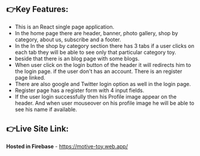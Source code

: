 ## 👉Key Features:

* This is an React single page application.
* In the home page there are  header, banner, photo gallery, shop by category, about us, subscribe and a footer.
* In the In the shop by category section there has 3 tabs if a user clicks on each tab they will be able to see only that particular category toy.
* beside that there is an blog page with some blogs.
* When user click on the login button of the header it will redirects him to the login page. if the user don't has an account. There is an register page linked.
* There are also google and Twitter login option as well in the login page.
* Register page has a register form with 4 input fields.
* If the user login successfully then his Profile image appear on the header. And when user mouseover on his profile image he will be able to see his name if available.



## 👉Live Site Link:
**Hosted in Firebase** - https://motive-toy.web.app/